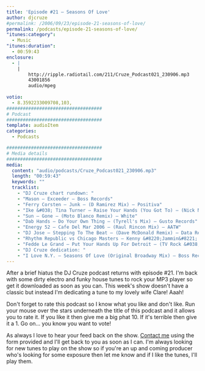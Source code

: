 ```yaml
---
title: 'Episode #21 – Seasons Of Love'
author: djcruze
#permalink: /2006/09/23/episode-21-seasons-of-love/
permalink: /podcasts/episode-21-seasons-of-love/
"itunes:category":
  - Music
"itunes:duration":
  - 00:59:43
enclosure:
  - |
    |
        http://ripple.radiotail.com/211/Cruze_Podcast021_230906.mp3
        43001856
        audio/mpeg
        
votio:
  - 8.3592233009708,103,
###################################
# Podcast
###################################
template: audioItem
categories:
  - Podcasts

###################################
# Media details
###################################
media:
  content: "audio/podcasts/Cruze_Podcast021_230906.mp3"
  length: "00:59:43"
  keywords: ""
  tracklist:
    - "DJ Cruze chart rundown: "
    - "Mason – Exceeder – Boss Records"
    - "Ferry Corsten – Junk – (D Ramirez Mix) – Positiva"
    - "Ike &#038; Tina Turner – Raise Your Hands (You Got To) – (Nick Nite Extended Mix) – Gusto Records"
    - "Sun – Gone – (Moto Blanco Remix) – White"
    - "Dab Hands – Do Your Own Thing – (Tyrell's Mix) – Gusto Records"
    - "Energy 52 – Cafe Del Mar 2006 – (Raul Rincon Mix) – AATW"
    - "DJ Jose – Stepping To The Beat – (Dave McDonald Remix) – Data Records"
    - "Rhythm Republic vs Chicago Masters – Kenny &#8220;Jammin&#8221; Jason – Can You Dance? – (Soul Avengerz Club Mix) – Simply Recordings"
    - "Fedde Le Grand – Put Your Hands Up For Detroit – (TV Rock &#038; Dirty South Melbourne Militia Remix) – CR2 Records"
    - "DJ Cruze dedication: "
    - "I Love N.Y. – Seasons Of Love (Original Broadway Mix) – Boss Records"
---
```


After a brief hiatus the DJ Cruze podcast returns with episode #21. I'm back with some dirty electro and funky house tunes to rock your MP3 player so get it downloaded as soon as you can. This week's show doesn't have a classic but instead I'm dedicating a tune to my lovely wife Clare! Aaah!

Don't forget to rate this podcast so I know what you like and don't like. Run your mouse over the stars underneath the title of this podcast and it allows you to rate it. If you like it then give me a big phat 10. If it's terrible then give it a 1. Go on&#8230; you know you want to vote!

As always I love to hear your feed back on the show. [Contact me][1] using the form provided and I'll get back to you as soon as I can. I'm always looking for new tunes to play on the show so if you're an up and coming producer who's looking for some exposure then let me know and if I like the tunes, I'll play them.

 [1]: http://www.djcruze.co.uk/cms/contact/